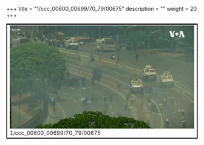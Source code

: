 +++
title = "1/ccc_00600_00699/70_79/00675"
description = ""
weight = 20
+++

<table style="border:2px solid black;max-width:800px;max-height:800px;" 
><tr><td>
<img class="center-fit-jpg"
src="/jpg_/aaa_20190430_NxaOmWaI8sI_00674.jpg">
1/ccc_00600_00699/70_79/00675
</img></td></tr></table>
